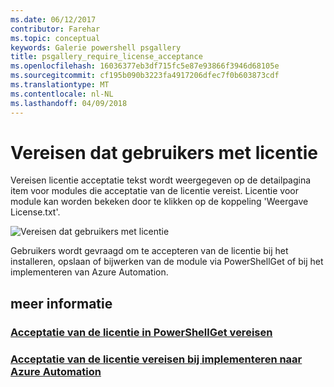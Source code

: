 ```yaml
---
ms.date: 06/12/2017
contributor: Farehar
ms.topic: conceptual
keywords: Galerie powershell psgallery
title: psgallery_require_license_acceptance
ms.openlocfilehash: 16036377eb3df715fc5e87e93866f3946d68105e
ms.sourcegitcommit: cf195b090b3223fa4917206dfec7f0b603873cdf
ms.translationtype: MT
ms.contentlocale: nl-NL
ms.lasthandoff: 04/09/2018
---
```

<a name="require-license-acceptance"></a>Vereisen dat gebruikers met licentie
===========================

Vereisen licentie acceptatie tekst wordt weergegeven op de detailpagina item voor modules die acceptatie van de licentie vereist. Licentie voor module kan worden bekeken door te klikken op de koppeling 'Weergave License.txt'.

![Vereisen dat gebruikers met licentie](Images/RequireLicenseAcceptance.png)

Gebruikers wordt gevraagd om te accepteren van de licentie bij het installeren, opslaan of bijwerken van de module via PowerShellGet of bij het implementeren van Azure Automation.

## <a name="more-details"></a>meer informatie
### <a name="require-license-acceptance-in-powershellgetpsgetmodulerequirelicenseacceptancemd"></a>[Acceptatie van de licentie in PowerShellGet vereisen](../psget/module/RequireLicenseAcceptance.md)
### <a name="require-license-acceptance-on-deploy-to-azure-automationpsgallerydeploytoazureautomationrequirelicenseacceptancemd"></a>[Acceptatie van de licentie vereisen bij implementeren naar Azure Automation](psgallery_deploy_to_azure_automation_requireLicenseAcceptance.md)